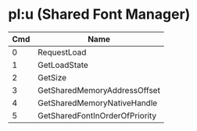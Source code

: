 # pl:u (Shared Font Manager)

| Cmd | Name                           |
| --- | ------------------------------ |
| 0   | RequestLoad                    |
| 1   | GetLoadState                   |
| 2   | GetSize                        |
| 3   | GetSharedMemoryAddressOffset   |
| 4   | GetSharedMemoryNativeHandle    |
| 5   | GetSharedFontInOrderOfPriority |
